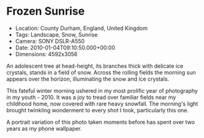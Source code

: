# Frozen Sunrise

- Location: County Durham, England, United Kingdom
- Tags: Landscape, Snow, Sunrise
- Camera: SONY DSLR-A550
- Date: 2010-01-04T09:10:50.000+00:00
- Dimensions: 4592x3056

An adolescent tree at head-height, its branches thick with delicate ice crystals, stands in a field of snow. Across the rolling fields the morning sun appears over the horizon, illuminating the snow and ice crystals.

This fateful winter morning ushered in my most prolific year of photography in my youth - 2010. It was a joy to tread over familiar fields near my childhood home, now covered with rare heavy snowfall. The morning's light brought twinkling wonderment to every shot I took, particularly this one.

A portrait variation of this photo taken moments before has spent over two years as my phone wallpaper.
